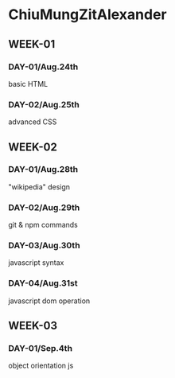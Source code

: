 # ChiuMungZitAlexander

## WEEK-01
### DAY-01/Aug.24th
basic HTML
### DAY-02/Aug.25th
advanced CSS

## WEEK-02
### DAY-01/Aug.28th
"wikipedia" design
### DAY-02/Aug.29th
git & npm commands
### DAY-03/Aug.30th
javascript syntax
### DAY-04/Aug.31st
javascript dom operation

## WEEK-03
### DAY-01/Sep.4th
object orientation js

